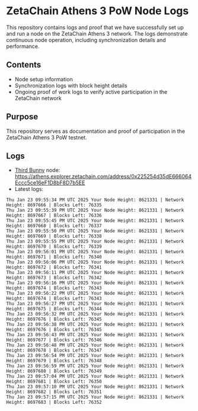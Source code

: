 # ZetaChain Athens 3 PoW Node Logs
This repository contains logs and proof that we have successfully set up and run a node on the ZetaChain Athens 3 network. The logs demonstrate continuous node operation, including synchronization details and performance.

## Contents
- Node setup information
- Synchronization logs with block height details
- Ongoing proof of work logs to verify active participation in the ZetaChain network

## Purpose
This repository serves as documentation and proof of participation in the ZetaChain Athens 3 PoW testnet.

## Logs

- [Third Bunny](https://thirdbunny.xyz/) node: https://athens.explorer.zetachain.com/address/0x225254d35dE666064Eccc5ce16eF1D8bF8D7b5EE
- Latest logs:
```
Thu Jan 23 09:55:34 PM UTC 2025 Your Node Height: 8621331 | Network Height: 8697666 | Blocks Left: 76335
Thu Jan 23 09:55:39 PM UTC 2025 Your Node Height: 8621331 | Network Height: 8697667 | Blocks Left: 76336
Thu Jan 23 09:55:45 PM UTC 2025 Your Node Height: 8621331 | Network Height: 8697668 | Blocks Left: 76337
Thu Jan 23 09:55:50 PM UTC 2025 Your Node Height: 8621331 | Network Height: 8697669 | Blocks Left: 76338
Thu Jan 23 09:55:55 PM UTC 2025 Your Node Height: 8621331 | Network Height: 8697670 | Blocks Left: 76339
Thu Jan 23 09:56:01 PM UTC 2025 Your Node Height: 8621331 | Network Height: 8697671 | Blocks Left: 76340
Thu Jan 23 09:56:06 PM UTC 2025 Your Node Height: 8621331 | Network Height: 8697672 | Blocks Left: 76341
Thu Jan 23 09:56:11 PM UTC 2025 Your Node Height: 8621331 | Network Height: 8697673 | Blocks Left: 76342
Thu Jan 23 09:56:16 PM UTC 2025 Your Node Height: 8621331 | Network Height: 8697674 | Blocks Left: 76343
Thu Jan 23 09:56:22 PM UTC 2025 Your Node Height: 8621331 | Network Height: 8697674 | Blocks Left: 76343
Thu Jan 23 09:56:27 PM UTC 2025 Your Node Height: 8621331 | Network Height: 8697675 | Blocks Left: 76344
Thu Jan 23 09:56:32 PM UTC 2025 Your Node Height: 8621331 | Network Height: 8697676 | Blocks Left: 76345
Thu Jan 23 09:56:38 PM UTC 2025 Your Node Height: 8621331 | Network Height: 8697676 | Blocks Left: 76345
Thu Jan 23 09:56:43 PM UTC 2025 Your Node Height: 8621331 | Network Height: 8697677 | Blocks Left: 76346
Thu Jan 23 09:56:48 PM UTC 2025 Your Node Height: 8621331 | Network Height: 8697678 | Blocks Left: 76347
Thu Jan 23 09:56:54 PM UTC 2025 Your Node Height: 8621331 | Network Height: 8697679 | Blocks Left: 76348
Thu Jan 23 09:56:59 PM UTC 2025 Your Node Height: 8621331 | Network Height: 8697680 | Blocks Left: 76349
Thu Jan 23 09:57:04 PM UTC 2025 Your Node Height: 8621331 | Network Height: 8697681 | Blocks Left: 76350
Thu Jan 23 09:57:10 PM UTC 2025 Your Node Height: 8621331 | Network Height: 8697682 | Blocks Left: 76351
Thu Jan 23 09:57:15 PM UTC 2025 Your Node Height: 8621331 | Network Height: 8697683 | Blocks Left: 76352
```
